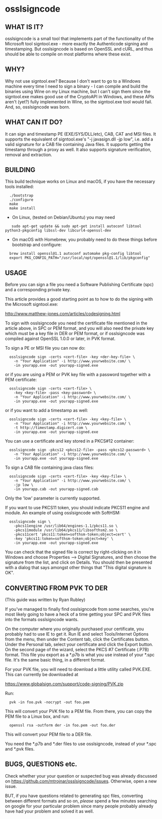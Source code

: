 osslsigncode
============

## WHAT IS IT?

osslsigncode is a small tool that implements part of the functionality
of the Microsoft tool signtool.exe - more exactly the Authenticode
signing and timestamping. But osslsigncode is based on OpenSSL and cURL,
and thus should be able to compile on most platforms where these exist.

## WHY?

Why not use signtool.exe? Because I don't want to go to a Windows
machine every time I need to sign a binary - I can compile and build
the binaries using Wine on my Linux machine, but I can't sign them
since the signtool.exe makes good use of the CryptoAPI in Windows, and
these APIs aren't (yet?) fully implemented in Wine, so the signtool.exe
tool  would fail. And, so, osslsigncode was born.

## WHAT CAN IT DO?

It can sign and timestamp PE (EXE/SYS/DLL/etc), CAB, CAT and MSI files.
It supports the equivalent of signtool.exe's "-j javasign.dll -jp low",
i.e. add a valid signature for a CAB file containing Java files.
It supports getting the timestamp through a proxy as well. It also
supports signature verification, removal and extraction.

## BUILDING

This build technique works on Linux and macOS, if you have the necessary tools installed:
```
  ./bootstrap
  ./configure
  make
  make install
```

* On Linux, (tested on Debian/Ubuntu) you may need
```
   sudo apt-get update && sudo apt-get install autoconf libtool python3-pkgconfig libssl-dev libcurl4-openssl-dev
```

* On macOS with Homebrew, you probably need to do these things before bootstrap and configure:
```
  brew install openssl@1.1 autoconf automake pkg-config libtool
  export PKG_CONFIG_PATH="/usr/local/opt/openssl@1.1/lib/pkgconfig"
```

## USAGE

Before you can sign a file you need a Software Publishing
Certificate (spc) and a corresponding private key.

This article provides a good starting point as to how
to do the signing with the Microsoft signtool.exe:

  http://www.matthew-jones.com/articles/codesigning.html

To sign with osslsigncode you need the certificate file mentioned in the
article above, in SPC or PEM format, and you will also need the private
key which must be a key file in DER or PEM format, or if osslsigncode was
compiled against OpenSSL 1.0.0 or later, in PVK format.

To sign a PE or MSI file you can now do:
```
  osslsigncode sign -certs <cert-file> -key <der-key-file> \
    -n "Your Application" -i http://www.yourwebsite.com/ \
    -in yourapp.exe -out yourapp-signed.exe
```
or if you are using a PEM or PVK key file with a password together
with a PEM certificate:
```
  osslsigncode sign -certs <cert-file> \
    -key <key-file> -pass <key-password> \
    -n "Your Application" -i http://www.yourwebsite.com/ \
    -in yourapp.exe -out yourapp-signed.exe
```
or if you want to add a timestamp as well:
```
  osslsigncode sign -certs <cert-file> -key <key-file> \
    -n "Your Application" -i http://www.yourwebsite.com/ \
    -t http://timestamp.digicert.com \
    -in yourapp.exe -out yourapp-signed.exe
```
You can use a certificate and key stored in a PKCS#12 container:
```
  osslsigncode sign -pkcs12 <pkcs12-file> -pass <pkcs12-password> \
    -n "Your Application" -i http://www.yourwebsite.com/ \
    -in yourapp.exe -out yourapp-signed.exe
```
To sign a CAB file containing java class files:
```
  osslsigncode sign -certs <cert-file> -key <key-file> \
    -n "Your Application" -i http://www.yourwebsite.com/ \
    -jp low \
    -in yourapp.cab -out yourapp-signed.cab
```
Only the 'low' parameter is currently supported.

If you want to use PKCS11 token, you should indicate PKCS11 engine and module.
An example of using osslsigncode with SoftHSM:
```
  osslsigncode sign \
    -pkcs11engine /usr/lib64/engines-1.1/pkcs11.so \
    -pkcs11module /usr/lib64/pkcs11/libsofthsm2.so \
    -pkcs11cert 'pkcs11:token=softhsm-token;object=cert' \
    -key 'pkcs11:token=softhsm-token;object=key' \
    -in yourapp.exe -out yourapp-signed.exe
```

You can check that the signed file is correct by right-clicking
on it in Windows and choose Properties --> Digital Signatures,
and then choose the signature from the list, and click on
Details. You should then be presented with a dialog that says
amongst other things that "This digital signature is OK".

## CONVERTING FROM PVK TO DER

(This guide was written by Ryan Rubley)

If you've managed to finally find osslsigncode from some searches,
you're most likely going to have a heck of a time getting your SPC
and PVK files into the formats osslsigncode wants.

On the computer where you originally purchased your certificate, you
probably had to use IE to get it. Run IE and select Tools/Internet
Options from the menu, then under the Content tab, click the Certificates
button. Under the Personal tab, select your certificate and click the
Export button. On the second page of the wizard, select the PKCS #7
Certificate (.P7B) format. This file you export as a *.p7b is what you
use instead of your *.spc file. It's the same basic thing, in a different format.

For your PVK file, you will need to download a little utility called
PVK.EXE. This can currently be downloaded at

  https://www.globalsign.com/support/code-signing/PVK.zip

Run:
```
  pvk -in foo.pvk -nocrypt -out foo.pem
```

This will convert your PVK file to a PEM file.
From there, you can copy the PEM file to a Linux box, and run:
```
  openssl rsa -outform der -in foo.pem -out foo.der
```
This will convert your PEM file to a DER file.

You need the *.p7b and *.der files to use osslsigncode, instead of your
*.spc and *.pvk files.

## BUGS, QUESTIONS etc.

Check whether your your question or suspected bug was already
discussed on https://github.com/mtrojnar/osslsigncode/issues.
Otherwise, open a new issue.

BUT, if you have questions related to generating spc files,
converting between different formats and so on, *please*
spend a few minutes searching on google for your particular
problem since many people probably already have had your
problem and solved it as well.
